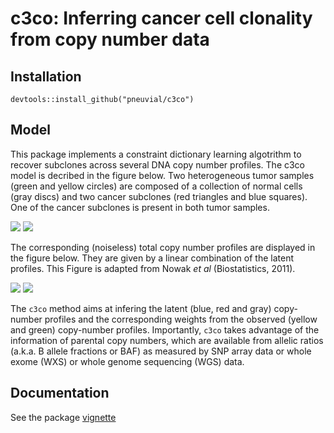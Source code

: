 # c3co: Inferring cancer cell clonality from copy number data

## Installation

```
devtools::install_github("pneuvial/c3co")
```

## Model 

This package implements a constraint dictionary learning algotrithm to recover subclones across several DNA copy number profiles. The c3co model is decribed in the figure below. Two heterogeneous tumor samples (green and yellow circles) are composed of a collection of normal cells (gray discs) and two cancer subclones (red triangles and blue squares). One of the cancer subclones is present in both tumor samples. 

![](vignettes/img/features.png)
![](vignettes/img/features2.png)

The corresponding (noiseless) total copy number profiles are displayed in the figure below. They are given by a linear combination of the latent profiles. This Figure is adapted from Nowak *et al* (Biostatistics, 2011). 

![](vignettes/img/model.png)
![](vignettes/img/model2.png)

The `c3co` method aims at infering the latent (blue, red and gray) copy-number profiles and the corresponding weights from the observed (yellow and green) copy-number profiles. Importantly, `c3co` takes advantage of the information of parental copy numbers, which are available from allelic ratios (a.k.a. B allele fractions or BAF) as measured by SNP array data or whole exome (WXS) or whole genome sequencing (WGS) data. 

## Documentation

See the package [vignette](vignettes/c3co.Rmd)
